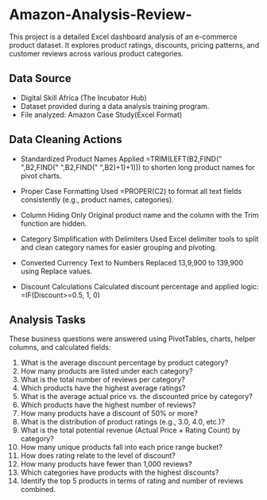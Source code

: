 # Amazon-Analysis-Review-
This project is a detailed Excel dashboard analysis of an e-commerce product dataset. It explores product ratings, discounts, pricing patterns, and customer reviews across various product categories.

## Data Source
- Digital Skill Africa (The Incubator Hub)
- Dataset provided during a data analysis training program.
- File analyzed: Amazon Case Study(Excel Format)

## Data Cleaning Actions

- Standardized Product Names
Applied =TRIM(LEFT(B2,FIND(" ",B2,FIND(" ",B2,FIND(" ",B2)+1)+1))) to shorten long product names for pivot charts.

- Proper Case Formatting
Used =PROPER(C2) to format all text fields consistently (e.g., product names, categories).

- Column Hiding
Only Original product name and the column with the Trim function are hidden.

- Category Simplification with Delimiters
Used Excel delimiter tools to split and clean category names for easier grouping and pivoting.

- Converted Currency Text to Numbers
Replaced 13,9,900 to 139,900 using Replace values.

- Discount Calculations
Calculated discount percentage and applied logic: =IF(Discount>=0.5, 1, 0)


## Analysis Tasks
These business questions were answered using PivotTables, charts, helper columns, and calculated fields:

1.  What is the average discount percentage by product category?
2.  How many products are listed under each category?
3.  What is the total number of reviews per category?
4.  Which products have the highest average ratings?
5.  What is the average actual price vs. the discounted price by category?
6.  Which products have the highest number of reviews?
7.  How many products have a discount of 50% or more?
8.  What is the distribution of product ratings (e.g., 3.0, 4.0, etc.)?
9.  What is the total potential revenue (Actual Price × Rating Count) by category?
10. How many unique products fall into each price range bucket?
11. How does rating relate to the level of discount?
12. How many products have fewer than 1,000 reviews?
13. Which categories have products with the highest discounts?
14. Identify the top 5 products in terms of rating and number of reviews combined.


